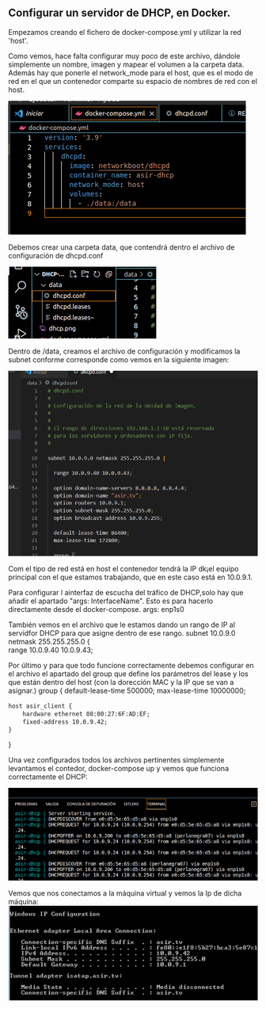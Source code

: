 ## Configurar un servidor de DHCP, en Docker.

Empezamos creando el fichero de docker-compose.yml y utilizar la red 'host'.

Como vemos, hace falta configurar muy poco de este archivo, dándole simplemente un nombre, imagen y mapear el volumen a la carpeta data.
Además hay que ponerle el network_mode para el host, que es el modo de red en el que un contenedor comparte su espacio de nombres de red con el host.

![dhcp](dhcp.png)

Debemos crear una carpeta data, que contendrá dentro el archivo de configuración de dhcpd.conf

![data](creardata.png)

Dentro de /data, creamos el archivo de configuración y modificamos la subnet conforme corresponde como vemos en la siguiente imagen:

![dhcpconf](imagen_2022-12-15_114937357.png)

Com el tipo de red está en host el contenedor tendrá la IP dk¡el equipo principal con el que estamos trabajando, que en este caso está en 10.0.9.1.

Para configurar l ainterfaz de escucha del tráfico de DHCP,solo hay que añadir el apartado "args: InterfaceName". Esto es para hacerlo directamente desde el docker-compose.
  args: enp1s0
  
También vemos en el archivo que le estamos dando un rango de IP al servidfor DHCP para que asigne dentro de ese rango.
  subnet 10.0.9.0 netmask 255.255.255.0 {    
    range 10.0.9.40 10.0.9.43;
    
Por último y para que todo funcione correctamente debemos configurar en el archivo el apartado del group que define los parámetros del lease y los que están dentro del host (con la dorección MAC y la IP que se van a asignar.)
  group {
   default-lease-time 500000;
    max-lease-time 10000000;

    host asir_client {
        hardware ethernet 08:00:27:6F:AD:EF;
        fixed-address 10.0.9.42;
    } 
  }

Una vez configurados todos los archivos pertinentes simplemente levantamos el contedor, docker-compose up y vemos que funciona correctamente el DHCP:

![levantardhcp](levantardhcp.png)

Vemos que nos conectamos a la máquina virtual y vemos la Ip de dicha máquina:
![image](maquina.png)

